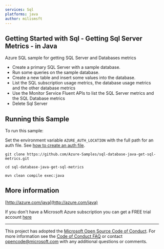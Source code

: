 ```yaml
---
services: Sql
platforms: java
author: milismsft
---
```


## Getting Started with Sql - Getting Sql Server Metrics - in Java ##


  Azure SQL sample for getting SQL Server and Databases metrics
   - Create a primary SQL Server with a sample database.
   - Run some queries on the sample database.
   - Create a new table and insert some values into the database.
   - List the SQL subscription usage metrics, the database usage metrics and the other database metrics
   - Use the Monitor Service Fluent APIs to list the SQL Server metrics and the SQL Database metrics
   - Delete Sql Server
 

## Running this Sample ##

To run this sample:

Set the environment variable `AZURE_AUTH_LOCATION` with the full path for an auth file. See [how to create an auth file](https://github.com/Azure/azure-libraries-for-java/blob/master/AUTH.md).

    git clone https://github.com/Azure-Samples/sql-database-java-get-sql-metrics.git

    cd sql-database-java-get-sql-metrics

    mvn clean compile exec:java

## More information ##

[http://azure.com/java](http://azure.com/java)

If you don't have a Microsoft Azure subscription you can get a FREE trial account [here](http://go.microsoft.com/fwlink/?LinkId=330212)

---

This project has adopted the [Microsoft Open Source Code of Conduct](https://opensource.microsoft.com/codeofconduct/). For more information see the [Code of Conduct FAQ](https://opensource.microsoft.com/codeofconduct/faq/) or contact [opencode@microsoft.com](mailto:opencode@microsoft.com) with any additional questions or comments.